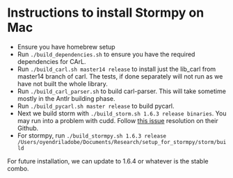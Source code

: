 # Instructions to install Stormpy on Mac

- Ensure you have homebrew setup
- Run `./build_dependencies.sh` to ensure you have the required dependencies for CArL.
- Run `./build_carl.sh master14 release` to install just the lib_carl from master14 branch of carl. The tests, if done separately will not run as we have not built the whole library.
- Run `./build_carl_parser.sh` to build carl-parser. This will take sometime mostly in the Antlr building phase.
- Run `./build_pycarl.sh master release` to build pycarl.
- Next we build storm with `./build_storm.sh 1.6.3 release binaries`. You may run into a problem with cudd. Follow [this issue](https://github.com/moves-rwth/storm/issues/104) resolution on their Github.
- For stormpy, run `./build_stormpy.sh 1.6.3 release /Users/oyendriladobe/Documents/Research/setup_for_stormpy/storm/build`

For future installation, we can update to 1.6.4 or whatever is the stable combo.
